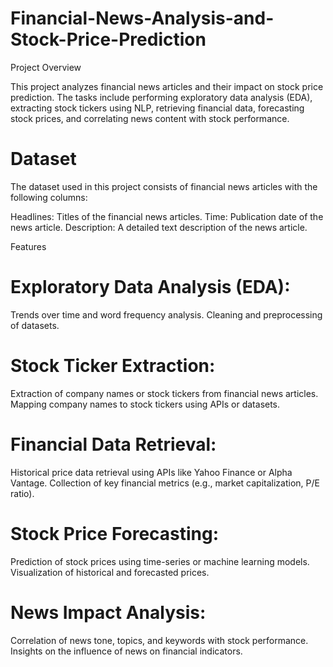 # Financial-News-Analysis-and-Stock-Price-Prediction

Project Overview

This project analyzes financial news articles and their impact on stock price prediction. The tasks include performing exploratory data analysis (EDA), extracting stock tickers using NLP, retrieving financial data, forecasting stock prices, and correlating news content with stock performance.

# Dataset
The dataset used in this project consists of financial news articles with the following columns:

Headlines: Titles of the financial news articles.
Time: Publication date of the news article.
Description: A detailed text description of the news article.

Features

# Exploratory Data Analysis (EDA):

Trends over time and word frequency analysis.
Cleaning and preprocessing of datasets.

# Stock Ticker Extraction:

Extraction of company names or stock tickers from financial news articles.
Mapping company names to stock tickers using APIs or datasets.

# Financial Data Retrieval:

Historical price data retrieval using APIs like Yahoo Finance or Alpha Vantage.
Collection of key financial metrics (e.g., market capitalization, P/E ratio).

# Stock Price Forecasting:

Prediction of stock prices using time-series or machine learning models.
Visualization of historical and forecasted prices.

# News Impact Analysis:

Correlation of news tone, topics, and keywords with stock performance.
Insights on the influence of news on financial indicators.


